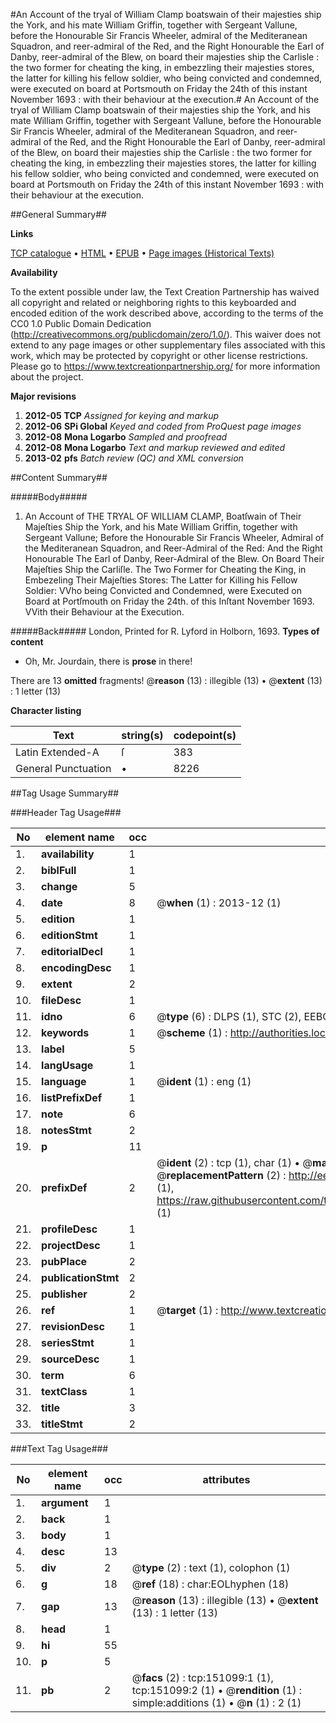 #An Account of the tryal of William Clamp boatswain of their majesties ship the York, and his mate William Griffin, together with Sergeant Vallune, before the Honourable Sir Francis Wheeler, admiral of the Mediteranean Squadron, and reer-admiral of the Red, and the Right Honourable the Earl of Danby, reer-admiral of the Blew, on board their majesties ship the Carlisle : the two former for cheating the king, in embezzling their majesties stores, the latter for killing his fellow soldier, who being convicted and condemned, were executed on board at Portsmouth on Friday the 24th of this instant November 1693 : with their behaviour at the execution.#
An Account of the tryal of William Clamp boatswain of their majesties ship the York, and his mate William Griffin, together with Sergeant Vallune, before the Honourable Sir Francis Wheeler, admiral of the Mediteranean Squadron, and reer-admiral of the Red, and the Right Honourable the Earl of Danby, reer-admiral of the Blew, on board their majesties ship the Carlisle : the two former for cheating the king, in embezzling their majesties stores, the latter for killing his fellow soldier, who being convicted and condemned, were executed on board at Portsmouth on Friday the 24th of this instant November 1693 : with their behaviour at the execution.

##General Summary##

**Links**

[TCP catalogue](http://www.ota.ox.ac.uk/tcp/)  • 
[HTML](http://tei.it.ox.ac.uk/tcp/Texts-HTML/free/A75/A75784.html)  • 
[EPUB](http://tei.it.ox.ac.uk/tcp/Texts-EPUB/free/A75/A75784.epub) • 
[Page images (Historical Texts)](https://historicaltexts.jisc.ac.uk/eebo-42474998e)

**Availability**

To the extent possible under law, the Text Creation Partnership has waived all copyright and related or neighboring rights to this keyboarded and encoded edition of the work described above, according to the terms of the CC0 1.0 Public Domain Dedication (http://creativecommons.org/publicdomain/zero/1.0/). This waiver does not extend to any page images or other supplementary files associated with this work, which may be protected by copyright or other license restrictions. Please go to https://www.textcreationpartnership.org/ for more information about the project.

**Major revisions**

1. __2012-05__ __TCP__ *Assigned for keying and markup*
1. __2012-06__ __SPi Global__ *Keyed and coded from ProQuest page images*
1. __2012-08__ __Mona Logarbo__ *Sampled and proofread*
1. __2012-08__ __Mona Logarbo__ *Text and markup reviewed and edited*
1. __2013-02__ __pfs__ *Batch review (QC) and XML conversion*

##Content Summary##

#####Body#####

1. An Account of THE TRYAL OF WILLIAM CLAMP, Boatſwain of Their Majeſties Ship the York, and his Mate William Griffin, together with Sergeant Vallune; Before the Honourable Sir Francis Wheeler, Admiral of the Mediteranean Squadron, and Reer-Admiral of the Red: And the Right Honourable The Earl of Danby, Reer-Admiral of the Blew. On Board Their Majeſties Ship the Carliſle. The Two Former for Cheating the King, in Embezeling Their Majeſties Stores: The Latter for Killing his Fellow Soldier: VVho being Convicted and Condemned, were Executed on Board at Portſmouth on Friday the 24th. of this Inſtant November 1693. VVith their Behaviour at the Execution.

#####Back#####
London, Printed for R. Lyford in Holborn, 1693.
**Types of content**

  * Oh, Mr. Jourdain, there is **prose** in there!

There are 13 **omitted** fragments! 
 @__reason__ (13) : illegible (13)  •  @__extent__ (13) : 1 letter (13)

**Character listing**


|Text|string(s)|codepoint(s)|
|---|---|---|
|Latin Extended-A|ſ|383|
|General Punctuation|•|8226|

##Tag Usage Summary##

###Header Tag Usage###

|No|element name|occ|attributes|
|---|---|---|---|
|1.|__availability__|1||
|2.|__biblFull__|1||
|3.|__change__|5||
|4.|__date__|8| @__when__ (1) : 2013-12 (1)|
|5.|__edition__|1||
|6.|__editionStmt__|1||
|7.|__editorialDecl__|1||
|8.|__encodingDesc__|1||
|9.|__extent__|2||
|10.|__fileDesc__|1||
|11.|__idno__|6| @__type__ (6) : DLPS (1), STC (2), EEBO-CITATION (1), OCLC (1), VID (1)|
|12.|__keywords__|1| @__scheme__ (1) : http://authorities.loc.gov/ (1)|
|13.|__label__|5||
|14.|__langUsage__|1||
|15.|__language__|1| @__ident__ (1) : eng (1)|
|16.|__listPrefixDef__|1||
|17.|__note__|6||
|18.|__notesStmt__|2||
|19.|__p__|11||
|20.|__prefixDef__|2| @__ident__ (2) : tcp (1), char (1)  •  @__matchPattern__ (2) : ([0-9\-]+):([0-9IVX]+) (1), (.+) (1)  •  @__replacementPattern__ (2) : http://eebo.chadwyck.com/downloadtiff?vid=$1&page=$2 (1), https://raw.githubusercontent.com/textcreationpartnership/Texts/master/tcpchars.xml#$1 (1)|
|21.|__profileDesc__|1||
|22.|__projectDesc__|1||
|23.|__pubPlace__|2||
|24.|__publicationStmt__|2||
|25.|__publisher__|2||
|26.|__ref__|1| @__target__ (1) : http://www.textcreationpartnership.org/docs/. (1)|
|27.|__revisionDesc__|1||
|28.|__seriesStmt__|1||
|29.|__sourceDesc__|1||
|30.|__term__|6||
|31.|__textClass__|1||
|32.|__title__|3||
|33.|__titleStmt__|2||


###Text Tag Usage###

|No|element name|occ|attributes|
|---|---|---|---|
|1.|__argument__|1||
|2.|__back__|1||
|3.|__body__|1||
|4.|__desc__|13||
|5.|__div__|2| @__type__ (2) : text (1), colophon (1)|
|6.|__g__|18| @__ref__ (18) : char:EOLhyphen (18)|
|7.|__gap__|13| @__reason__ (13) : illegible (13)  •  @__extent__ (13) : 1 letter (13)|
|8.|__head__|1||
|9.|__hi__|55||
|10.|__p__|5||
|11.|__pb__|2| @__facs__ (2) : tcp:151099:1 (1), tcp:151099:2 (1)  •  @__rendition__ (1) : simple:additions (1)  •  @__n__ (1) : 2 (1)|
